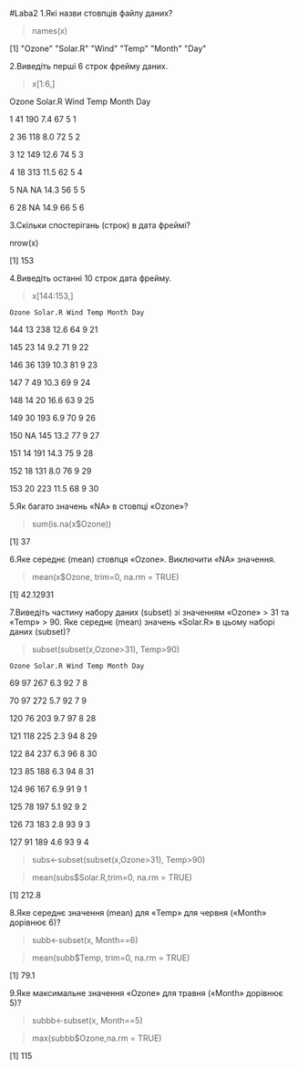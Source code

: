 #Laba2
1.Які назви стовпців файлу даних?

> names(x)

[1] "Ozone"   "Solar.R" "Wind"    "Temp"    "Month"   "Day"

2.Виведіть перші 6 строк фрейму даних.

> x[1:6,]

  Ozone Solar.R Wind Temp Month Day

1    41     190  7.4   67     5   1

2    36     118  8.0   72     5   2

3    12     149 12.6   74     5   3

4    18     313 11.5   62     5   4

5    NA      NA 14.3   56     5   5

6    28      NA 14.9   66     5   6


3.Скільки спостерігань (строк) в дата фреймі?
 
 nrow(x)

[1] 153

4.Виведіть останні 10 строк дата фрейму.

> x[144:153,]
 
    Ozone Solar.R Wind Temp Month Day

144    13     238 12.6   64     9  21

145    23      14  9.2   71     9  22

146    36     139 10.3   81     9  23

147     7      49 10.3   69     9  24

148    14      20 16.6   63     9  25

149    30     193  6.9   70     9  26

150    NA     145 13.2   77     9  27

151    14     191 14.3   75     9  28

152    18     131  8.0   76     9  29

153    20     223 11.5   68     9  30


5.Як багато значень «NA» в стовпці «Ozone»?

> sum(is.na(x$Ozone))

[1] 37

6.Яке середнє (mean) стовпця «Ozone». Виключити «NA» значення.

> mean(x$Ozone, trim=0, na.rm = TRUE)

[1] 42.12931

7.Виведіть частину набору даних (subset) зі значенням «Ozone» > 31 та «Temp» > 90. Яке середнє (mean) значень «Solar.R» в цьому наборі даних (subset)?

> subset(subset(x,Ozone>31), Temp>90)

    Ozone Solar.R Wind Temp Month Day

69     97     267  6.3   92     7   8

70     97     272  5.7   92     7   9

120    76     203  9.7   97     8  28

121   118     225  2.3   94     8  29

122    84     237  6.3   96     8  30

123    85     188  6.3   94     8  31

124    96     167  6.9   91     9   1

125    78     197  5.1   92     9   2

126    73     183  2.8   93     9   3

127    91     189  4.6   93     9   4

> subs<-subset(subset(x,Ozone>31), Temp>90)

> mean(subs$Solar.R,trim=0, na.rm = TRUE)

[1] 212.8


8.Яке середнє значення (mean) для «Temp» для червня («Month» дорівнює 6)?

> subb<-subset(x, Month==6)

> mean(subb$Temp, trim=0, na.rm = TRUE)

[1] 79.1


9.Яке максимальне значення «Ozone» для травня («Month» дорівнює 5)?

> subbb<-subset(x, Month==5)

> max(subbb$Ozone,na.rm = TRUE)

[1] 115
